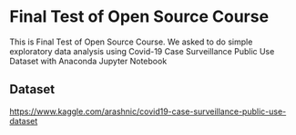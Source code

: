 # Final Test of Open Source Course
This is Final Test of Open Source Course. We asked to do simple exploratory data analysis using Covid-19 Case Surveillance Public Use Dataset with Anaconda Jupyter Notebook

## Dataset
https://www.kaggle.com/arashnic/covid19-case-surveillance-public-use-dataset

